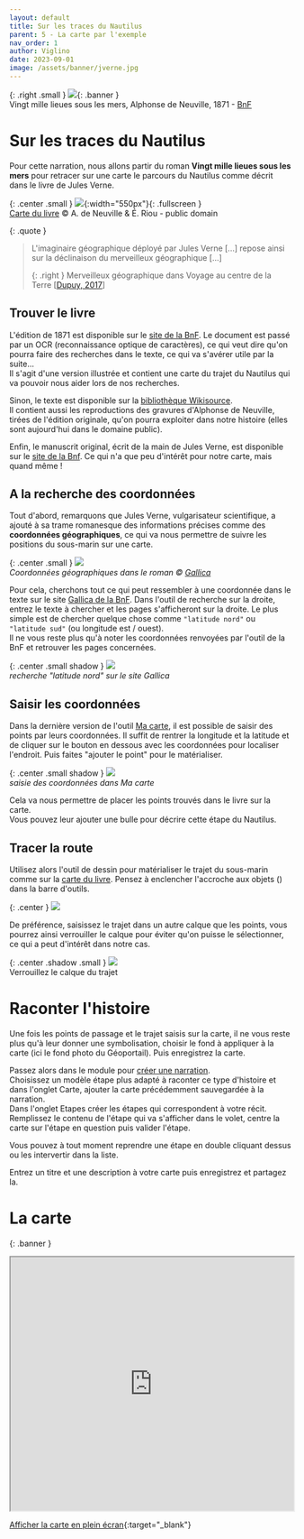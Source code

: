 ```yaml
---
layout: default
title: Sur les traces du Nautilus
parent: 5 - La carte par l'exemple
nav_order: 1
author: Viglino
date: 2023-09-01
image: /assets/banner/jverne.jpg
---
```

{: .right .small }
![](/Macarte-MI/assets/banner/jverne.jpg){: .banner }   
Vingt mille lieues sous les mers, Alphonse de Neuville, 1871 - [BnF](https://gallica.bnf.fr/ark:/12148/btv1b8600258f/f6)

# Sur les traces du Nautilus

Pour cette narration, nous allons partir du roman **Vingt mille lieues sous les mers** pour retracer sur une carte le parcours du Nautilus comme décrit dans le livre de Jules Verne.

{: .center .small }
![](https://upload.wikimedia.org/wikipedia/commons/c/ca/Nautilus_route_montage.jpg){:width="550px"}{: .fullscreen }   
[Carte du livre](https://commons.wikimedia.org/wiki/File:Nautilus_route_montage.jpg) &copy; A. de Neuville & É. Riou - public domain

{: .quote }
> L'imaginaire géographique déployé par Jules Verne [...] repose ainsi sur la déclinaison du merveilleux géographique [...]
>
> {: .right }
> Merveilleux géographique dans Voyage au centre de la Terre [[Dupuy, 2017](/Macarte-MI/annexes/biblio#dupuy-2017)]

## Trouver le livre

L'édition de 1871 est disponible sur le [site de la BnF](https://gallica.bnf.fr/ark:/12148/bpt6k6577310x/f1.item). Le document est passé par un OCR (reconnaissance optique de caractères), ce qui veut dire qu'on pourra faire des recherches dans le texte, ce qui va s'avérer utile par la suite...   
Il s'agit d'une version illustrée et contient une carte du trajet du Nautilus qui va pouvoir nous aider lors de nos recherches.

Sinon, le texte est disponible sur la [bibliothèque Wikisource](https://fr.wikisource.org/wiki/Vingt_mille_lieues_sous_les_mers).   
Il contient aussi les reproductions des gravures d'Alphonse de Neuville, tirées de l'édition originale, qu'on pourra exploiter dans notre histoire (elles sont aujourd'hui dans le domaine public).

Enfin, le manuscrit original, écrit de la main de Jules Verne, est disponible sur le [site de la Bnf](https://gallica.bnf.fr/ark:/12148/btv1b53067298j). Ce qui n'a que peu d'intérêt pour notre carte, mais quand même !


## A la recherche des coordonnées

Tout d'abord, remarquons que Jules Verne, vulgarisateur scientifique, a ajouté à sa trame romanesque des informations précises comme des **coordonnées géographiques**, ce qui va nous permettre de suivre les positions du sous-marin sur une carte.

{: .center .small }
![](/Macarte-MI/assets/img/ch5.1-coords.png)   
*Coordonnées géographiques dans le roman &copy; [Gallica](https://gallica.bnf.fr/ark:/12148/bpt6k6577310x/f38.image.r=%22latitude%20nord%22)*

Pour cela, cherchons tout ce qui peut ressembler à une coordonnée dans le texte sur le site [Gallica de la BnF](https://gallica.bnf.fr/ark:/12148/bpt6k6577310x/f1.item). Dans l'outil de recherche sur la droite, entrez le texte à chercher et les pages s'afficheront sur la droite. Le plus simple est de chercher quelque chose comme `"latitude nord"` ou `"latitude sud"` (ou longitude est / ouest).   
Il ne vous reste plus qu'à noter les coordonnées renvoyées par l'outil de la BnF et retrouver les pages concernées.

{: .center .small shadow }
![](/Macarte-MI/assets/img/ch5.1-ocr.jpg)   
*recherche "latitude nord" sur le site Gallica*

## Saisir les coordonnées

Dans la dernière version de l'outil [Ma carte](https://macarte.ign.fr/edition/carte/), il est possible de saisir des points par leurs coordonnées. Il suffit de rentrer la longitude et la latitude et de cliquer sur le bouton en dessous avec les coordonnées pour localiser l'endroit. Puis faites "ajouter le point" pour le matérialiser.

{: .center .small shadow }
![](/Macarte-MI/assets/img/ch5.1-coord.jpg)   
*saisie des coordonnées dans Ma carte*

Cela va nous permettre de placer les points trouvés dans le livre sur la carte.   
Vous pouvez leur ajouter une bulle pour décrire cette étape du Nautilus.

## Tracer la route

Utilisez alors l'outil de dessin <i class="fg-polyline-pt"></i> pour matérialiser le trajet du sous-marin comme sur la [carte du livre](#sur-les-traces-du-nautilus). Pensez à enclencher l'accroche aux objets (<i class="fg-snap"></i>) dans la barre d'outils.

{: .center }
![](/Macarte-MI/assets/img/ch5.1-tools.png)

De préférence, saisissez le trajet dans un autre calque que les points, vous pourrez ainsi verrouiller le calque pour éviter qu'on puisse le sélectionner, ce qui  a peut d'intérêt dans notre cas.

{: .center .shadow .small }
![](/Macarte-MI/assets/img/ch5.1-layerlock.png)   
Verrouillez le calque du trajet

# Raconter l'histoire

Une fois les points de passage et le trajet saisis sur la carte, il ne vous reste plus qu'à leur donner une symbolisation, choisir le fond à appliquer à la carte (ici le fond photo du Géoportail). Puis enregistrez la carte.

Passez alors dans le module pour [créer une narration](https://macarte.ign.fr/edition/narration/).   
Choisissez un modèle étape plus adapté à raconter ce type d'histoire et dans l'onglet <i class="fi-map-alt blue-disk"></i> Carte, ajouter la carte précédemment sauvegardée à la narration.   
Dans l'onglet <i class="step blue-disk"></i> Etapes créer les étapes qui correspondent à votre récit. Remplissez le contenu de l'étape qui va s'afficher dans le volet, centre la carte sur l'étape en question puis valider l'étape.

Vous pouvez à tout moment reprendre une étape en double cliquant dessus ou les intervertir dans la liste.

Entrez un titre et une description à votre carte puis enregistrez et partagez la.

# La carte

{: .banner }
<iframe src="https://macarte.ign.fr/carte/5aea2d2515d03442521ddc91347e8427/Nautilus?    noZoom" width="100%" height="450px"></iframe>

[Afficher la carte en plein écran](https://macarte.ign.fr/carte/5aea2d2515d03442521ddc91347e8427/Nautilus){:target="_blank"}

